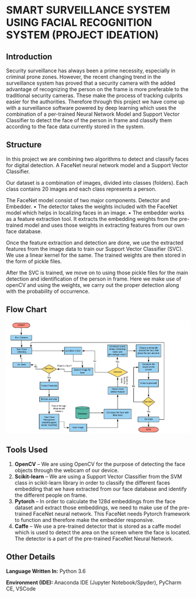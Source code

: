 # SMART SURVEILLANCE SYSTEM USING FACIAL RECOGNITION SYSTEM (PROJECT IDEATION)

## Introduction

Security surveillance has always been a prime necessity, especially in criminal prone zones. However, the recent changing trend in the surveillance system has proved that a security camera with the added advantage of recognizing the person on the frame is more preferable to the traditional security cameras. These make the process of tracking culprits easier for the authorities. Therefore through this project we have come up with a surveillance software powered by deep learning which uses the combination of a per-trained Neural Network Model and Support Vector Classifier to detect the face of the person in frame and classify them according to the face data currently stored in the system. 

## Structure

In this project we are combining two algorithms to detect and classify faces for digital detection. A FaceNet neural network model and a Support Vector Classifier.

Our dataset is a combination of images, divided into classes (folders). Each class contains 20 images and each class represents a person.

The FaceNet model consist of two major components. Detector and Embedder.
    • The detector takes the weights included with the FaceNet model which helps in localizing faces in an image.
    • The embedder works as a feature extraction tool. It extracts the embedding weights from the pre-trained model and uses those weights in extracting features from our own face database.

Once the feature extraction and detection are done, we use the extracted features from the image data to train our Support Vector Classifier (SVC). We use a linear kernel for the same. The trained weights are then stored in the form of pickle files.

After the SVC is trained, we move on to using those pickle files for the main detection and identification of the person in frame. Here we make use of openCV and using the weights, we carry out the proper detection along with the probability of occurrence.

## Flow Chart

![Dataflow Diagram](https://github.com/borneelphukan/Face-Recognition-and-Identification/blob/borneelphukan-patch-1/data%20flow%20diagram.jpeg)

## Tools Used

   1. **OpenCV** – We are using OpenCV for the purpose of detecting the face objects through the webcam of our device.
   2. **Scikit-learn** – We are using a Support Vector Classifier from the SVM class in scikit-learn library in order to classify the different faces embedding that we have extracted from our face database and identify the different people on frame.
   3. **Pytorch** – In order to calculate the 128d embeddings from the face dataset and extract those embeddings, we need to make use of the pre-trained FaceNet neural network. This FaceNet needs Pytorch framework to function and therefore make the embedder responsive.
   4. **Caffe** – We use a pre-trained detector that is stored as a caffe model which is used to detect the area on the screen where the face is located. The detector is a part of the pre-trained FaceNet Neural Network.

## Other Details

 **Language Written In:** Python 3.6
 
 **Environment (IDE):** Anaconda IDE (Jupyter Notebook/Spyder), PyCharm CE, VSCode
